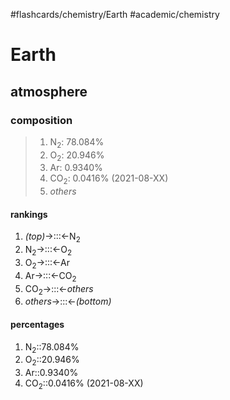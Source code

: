 #flashcards/chemistry/Earth #academic/chemistry

# Earth

## atmosphere

### composition
> 1. N<sub>2</sub>: 78.084%
> 2. O<sub>2</sub>: 20.946%
> 3. Ar: 0.9340%
> 4. CO<sub>2</sub>: 0.0416% (2021-08-XX)
> 5. _others_

#### rankings
1. _(top)_→:::←N<sub>2</sub> <!--SR:!2023-01-30,248,270!2022-09-08,187,327-->
2. N<sub>2</sub>→:::←O<sub>2</sub> <!--SR:!2022-06-06,98,270!2022-10-25,186,267-->
3. O<sub>2</sub>→:::←Ar <!--SR:!2022-11-10,196,270!2022-07-28,128,267-->
4. Ar→:::←CO<sub>2</sub> <!--SR:!2022-06-21,113,290!2022-06-14,103,270-->
5. CO<sub>2</sub>→:::←_others_ <!--SR:!2022-06-29,119,290!2022-07-08,115,267-->
6. _others_→:::←_(bottom)_ <!--SR:!2022-08-16,169,325!2022-08-10,159,306-->

#### percentages
1. N<sub>2</sub>::78.084% <!--SR:!2022-09-17,145,230-->
2. O<sub>2</sub>::20.946% <!--SR:!2022-06-05,12,170-->
3. Ar::0.9340% <!--SR:!2022-08-28,131,230-->
4. CO<sub>2</sub>::0.0416% (2021-08-XX) <!--SR:!2022-09-28,149,227-->
